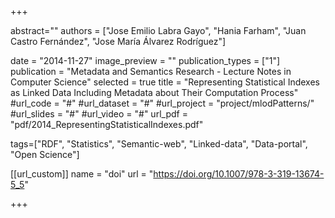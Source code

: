+++

abstract=""
authors = ["Jose Emilio Labra Gayo", "Hania Farham", "Juan Castro Fernández", "Jose María Álvarez Rodríguez"]

date = "2014-11-27"
image_preview = ""
publication_types = ["1"]
publication = "Metadata and Semantics Research - Lecture Notes in Computer Science"
selected = true
title = "Representing Statistical Indexes as Linked Data Including Metadata about Their Computation Process"
#url_code = "#"
#url_dataset = "#"
#url_project = "project/mlodPatterns/"
#url_slides = "#"
#url_video = "#"
url_pdf = "pdf/2014_RepresentingStatisticalIndexes.pdf"

tags=["RDF", "Statistics", "Semantic-web", "Linked-data", "Data-portal", "Open Science"]

[[url_custom]]
name = "doi"
url = "https://doi.org/10.1007/978-3-319-13674-5_5"


+++
